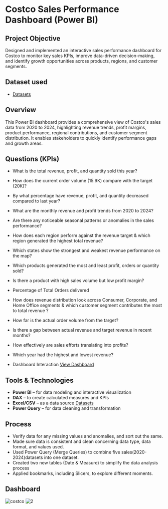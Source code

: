 # Costco Sales Performance Dashboard (Power BI)

##  Project Objective
Designed and implemented an interactive sales performance dashboard for Costco to monitor key sales KPIs, improve data-driven decision-making, and identify growth opportunities across products, regions, and customer segments.
## **Dataset used**
- <a href="https://github.com/Sifat-1/Costco_Sales_Data_Analysis_Power_BI_Dashboard/tree/main/Costco_datasets">Datasets</a>
##  Overview
This Power BI dashboard provides a comprehensive view of Costco's sales data from 2020 to 2024, highlighting revenue trends, profit margins, product performance, regional contributions, and customer segment distribution. It enables stakeholders to quickly identify performance gaps and growth areas.
## **Questions (KPIs)**

- What is the total revenue, profit, and quantity sold this year?
- How does the current order volume (15.9K) compare with the target (20K)?
- By what percentage have revenue, profit, and quantity decreased compared to last year?
- What are the monthly revenue and profit trends from 2020 to 2024?
- Are there any noticeable seasonal patterns or anomalies in the sales performance?
- How does each region perform against the revenue target & which region generated the highest total revenue?
- Which states show the strongest and weakest revenue performance on the map?
- Which products generated the most and least profit, orders or quantity sold?
- Is there a product with high sales volume but low profit margin?
- Percentage of Total Orders delivered
- How does revenue distribution look across Consumer, Corporate, and Home Office segments & which customer segment contributes the most to total revenue ?
- How far is the actual order volume from the target?
- Is there a gap between actual revenue and target revenue in recent months?
- How effectively are sales efforts translating into profits?
- Which year had the highest and lowest revenue?
  
- Dashboard Interaction <a href="https://github.com/Sifat-1/Costco_Sales_Data_Analysis_Power_BI_Dashboard/tree/main/Dashboard_interactive_images">View Dashboard</a>
## Tools & Technologies
- **Power BI** – for data modeling and interactive visualization  
- **DAX** – to create calculated measures and KPIs  
- **Excel/CSV** – as a data source   <a href="https://github.com/Sifat-1/Costco_Sales_Data_Analysis_Power_BI_Dashboard/tree/main/Costco_datasets">Datasets</a>
- **Power Query** – for data cleaning and transformation
## **Process**
- Verify data for any missing values and anomalies, and sort out the same.
- Made sure data is consistent and clean concerning data type, data format, and values used.
- Used Power Query (Merge Queries) to combine five sales(2020-2024)datasets  into one dataset.
- Created two new tables (Date & Measure) to simplify the data analysis process  
- Applied bookmarks, including Slicers, to explore different moments.

## **Dashboard**

![costco](https://github.com/user-attachments/assets/b3394f98-8b51-4a54-bc0b-232810a75750)
![2](https://github.com/user-attachments/assets/ec890097-2965-4e70-9c79-4c871bc48106)



